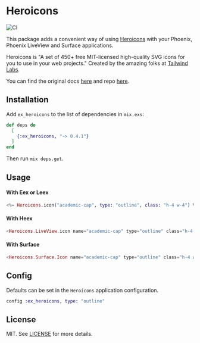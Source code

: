 # Heroicons

![CI](https://github.com/miguel-s/ex_heroicons/actions/workflows/ci.yml/badge.svg)

This package adds a convenient way of using [Heroicons](https://heroicons.com) with your Phoenix, Phoenix LiveView and Surface applications.

Heroicons is "A set of 450+ free MIT-licensed high-quality SVG icons for you to use in your web projects."
Created by the amazing folks at [Tailwind Labs](https://github.com/tailwindlabs).

You can find the original docs [here](https://heroicons.com) and repo [here](https://github.com/tailwindlabs/heroicons).

## Installation

Add `ex_heroicons` to the list of dependencies in `mix.exs`:

```elixir
def deps do
  [
    {:ex_heroicons, "~> 0.4.1"}
  ]
end
```

Then run `mix deps.get`.

## Usage

#### With Eex or Leex

```elixir
<%= Heroicons.icon("academic-cap", type: "outline", class: "h-4 w-4") %>
```

#### With Heex

```elixir
<Heroicons.LiveView.icon name="academic-cap" type="outline" class="h-4 w-4" />
```

#### With Surface

```elixir
<Heroicons.Surface.Icon name="academic-cap" type="outline" class="h-4 w-4" />
```

## Config

Defaults can be set in the `Heroicons` application configuration.

```elixir
config :ex_heroicons, type: "outline"
```

## License

MIT. See [LICENSE](https://github.com/miguel-s/ex_heroicons/blob/master/LICENSE) for more details.
